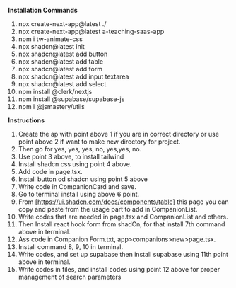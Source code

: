 **Installation Commands**
1. npx create-next-app@latest ./  
2. npx create-next-app@latest a-teaching-saas-app
3. npm i tw-animate-css 
4. npx shadcn@latest init
5. npx shadcn@latest add button
6. npx shadcn@latest add table
7. npx shadcn@latest add form
8. npx shadcn@latest add input textarea
9. npx shadcn@latest add select
10. npm install @clerk/nextjs
11. npm install @supabase/supabase-js
12. npm i @jsmastery/utils





**Instructions**
1. Create the ap with point above 1 if you are in correct directory or use point above 2 if want to make new directory for project.
2. Then go for yes, yes, yes, no, yes,yes, no.
3. Use point 3 above, to install tailwind
4. Install shadcn css using point 4 above.
5. Add code in page.tsx.
6. Install button od shadcn using point 5 above 
7. Write code in CompanionCard and save.
8. Go to terminal install using above 6 point.
9. From [https://ui.shadcn.com/docs/components/table] this page you can copy and paste from the usage part to add in CompanionList.
10. Write codes that are needed in page.tsx and CompanionList and others.
11. Then Install react hook form from shadCn, for that install 7th command above in terminal.
12. Ass code in Companion Form.txt, app>companions>new>page.tsx.
13. Install command 8, 9, 10 in terminal.
14. Write codes, and set up supabase then install supabase using 11th point above in terminal.
15. Write codes in files, and install codes using point 12 above for proper management of search parameters